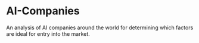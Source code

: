 # AI-Companies
An analysis of AI companies around the world for determining which factors are ideal for entry into the market.
